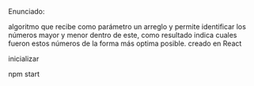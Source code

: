 Enunciado:

algoritmo que recibe como parámetro un arreglo y permite identificar los números mayor y menor dentro de este, como resultado indica cuales fueron estos números de la forma más optima posible. 
creado en React 


inicializar 

npm start 
